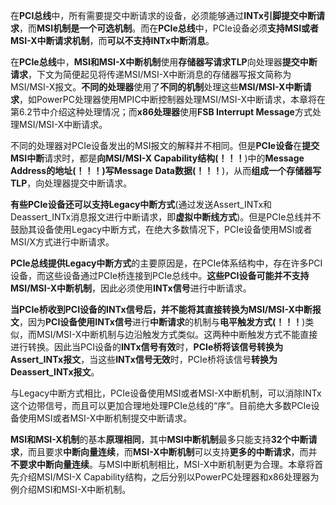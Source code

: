 在**PCI总线**中，所有需要提交中断请求的设备，必须能够通过**INTx引脚提交中断请求**，而**MSI机制是一个可选机制**。而在**PCIe总线**中，PCIe设备必须**支持MSI或者MSI-X中断请求机制**，而**可以不支持INTx中断消息**。

在**PCIe总线**中，**MSI和MSI-X中断机制**使用**存储器写请求TLP**向处理器**提交中断请求**，下文为简便起见将传递MSI/MSI\-X中断消息的存储器写报文简称为MSI/MSI\-X报文。**不同的处理器**使用了**不同的机制**处理这些**MSI/MSI-X中断请求**，如PowerPC处理器使用MPIC中断控制器处理MSI/MSI\-X中断请求，本章将在第6.2节中介绍这种处理情况；而**x86处理器**使用**FSB Interrupt Message**方式处理MSI/MSI\-X中断请求。

不同的处理器对PCIe设备发出的MSI报文的解释并不相同。但是**PCIe设备**在**提交MSI中断**请求时，都是**向MSI/MSI-X Capability结构(！！！**)中的**Message Address的地址(！！！)写Message Data数据(！！！**)，从而**组成一个存储器写TLP**，向处理器提交中断请求。

**有些PCIe设备还可以支持Legacy中断方式**(通过发送Assert\_INTx和Deassert\_INTx消息报文进行中断请求，即**虚拟中断线方式**)。但是PCIe总线并不鼓励其设备使用Legacy中断方式，在绝大多数情况下，PCIe设备使用MSI或者MSI/X方式进行中断请求。

**PCIe总线提供Legacy中断方式**的主要原因是，在PCIe体系结构中，存在许多PCI设备，而这些设备通过PCIe桥连接到PCIe总线中。**这些PCI设备可能并不支持MSI/MSI-X中断机制**，因此必须使用**INTx信号**进行中断请求。

**当PCIe桥收到PCI设备的INTx信号后，并不能将其直接转换为MSI/MSI-X中断报文**，因为**PCI设备使用INTx信号**进行**中断请求**的机制与**电平触发方式(！！！**)类似，而MSI/MSI\-X中断机制与边沿触发方式类似。这两种中断触发方式不能直接进行转换。因此当PCI设备的**INTx信号有效**时，**PCIe桥将该信号转换为Assert\_INTx报文**，当这些**INTx信号无效**时，PCIe桥将该信号**转换为Deassert\_INTx报文**。

与Legacy中断方式相比，PCIe设备使用MSI或者MSI\-X中断机制，可以消除INTx这个边带信号，而且可以更加合理地处理PCIe总线的“序”。目前绝大多数PCIe设备使用MSI或者MSI-X中断机制提交中断请求。

**MSI和MSI\-X机制**的基本**原理相同**，其中**MSI中断机制**最多只能支持**32个中断请求**，而且要求**中断向量连续**，而**MSI\-X中断机制**可以支持**更多的中断请求**，而并**不要求中断向量连续**。与MSI中断机制相比，MSI\-X中断机制更为合理。本章将首先介绍MSI/MSI\-X Capability结构，之后分别以PowerPC处理器和x86处理器为例介绍MSI和MSI\-X中断机制。